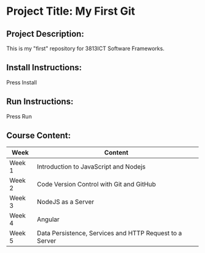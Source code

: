 # Project Title: My First Git
## Project Description: 
This is my "first" repository for 3813ICT Software Frameworks.
## Install Instructions:
Press Install
## Run Instructions:
Press Run

## Course Content:
| Week | Content |
| --- | --- |
| Week 1 | Introduction to JavaScript and Nodejs |
| Week 2 | Code Version Control with Git and GitHub |
| Week 3 | NodeJS as a Server |
| Week 4 | Angular |
| Week 5 | Data Persistence, Services and HTTP Request to a Server |
